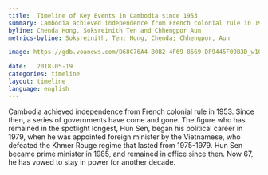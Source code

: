 ```yaml
---
title:  Timeline of Key Events in Cambodia since 1953
summary: Cambodia achieved independence from French colonial rule in 1953. Since then, a series of governments have come and gone.
byline: Chenda Hong, Soksreinith Ten and Chhengpor Aun
metrics-byline: Soksreinith, Ten; Hong, Chenda; Chhengpor, Aun

image: https://gdb.voanews.com/D68C76A4-B0B2-4F69-8669-DF9445F09B3D_w1023.jpg

date:   2018-05-19
categories: timeline
layout: timeline
language: english
---
```


Cambodia achieved independence from French colonial rule in 1953. Since then, a series of governments have come and gone. The figure who has remained in the spotlight longest, Hun Sen, began his political career in 1979, when he was appointed foreign minister by the Vietnamese, who defeated the Khmer Rouge regime that lasted from 1975-1979. Hun Sen became prime minister in 1985, and remained in office since then. Now 67, he has vowed to stay in power for another decade.